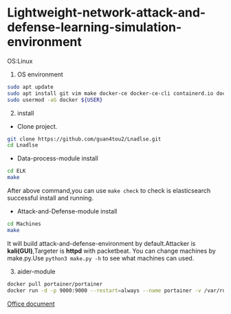 # Lightweight-network-attack-and-defense-learning-simulation-environment
OS:Linux

1. OS environment
```bash
sudo apt update 
sudo apt install git vim make docker-ce docker-ce-cli containerd.io docker-compose-plugin python3
sudo usermod -aG docker ${USER}
```

2. install
- Clone project.
```bash
git clone https://github.com/guan4tou2/Lnadlse.git
cd Lnadlse
```

- Data-process-module install
```bash
cd ELK
make
```
After above command,you can use `make check` to check is elasticsearch successful install and running.

- Attack-and-Defense-module install
```bash
cd Machines
make
```
It will build attack-and-defense-environment by default.Attacker is **kali(GUI)**,Targeter is **httpd** with packetbeat. 
You can change machines by make.py.Use `python3 make.py -h` to see what machines can used.

3. aider-module
```bash
docker pull portainer/portainer
docker run -d -p 9000:9000 --restart=always --name portainer -v /var/run/docker.sock:/var/run/docker.sock portainer/portainer
```
[Office document](https://github.com/portainer/portainer)
